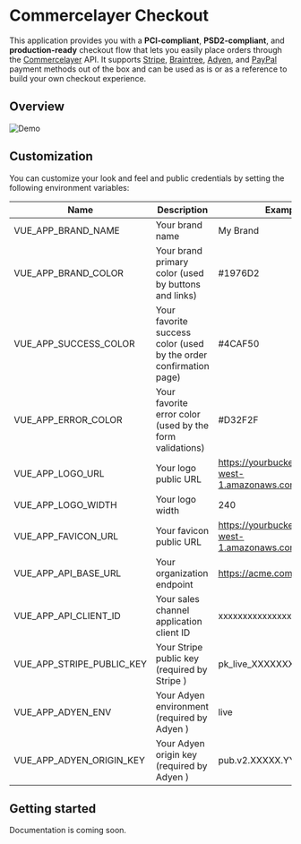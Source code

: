 # Commercelayer Checkout

This application provides you with a **PCI-compliant**, **PSD2-compliant**, and **production-ready** checkout flow that lets you easily place orders through the [Commercelayer](https://commercelayer.io/) API. It supports [Stripe](https://stripe.com), [Braintree](https://www.braintreepayments.com), [Adyen](https://www.adyen.com/), and [PayPal](https://www.paypal.com) payment methods out of the box and can be used as is or as a reference to build your own checkout experience.

## Overview

![Demo](demo.gif?raw=true 'Demo')

## Customization

You can customize your look and feel and public credentials by setting the following environment variables:

| Name                      | Description                                                       | Example                                                   |
| ------------------------- | ----------------------------------------------------------------- | --------------------------------------------------------- |
| VUE_APP_BRAND_NAME        | Your brand name                                                   | My Brand                                                  |
| VUE_APP_BRAND_COLOR       | Your brand primary color (used by buttons and links)              | #1976D2                                                   |
| VUE_APP_SUCCESS_COLOR     | Your favorite success color (used by the order confirmation page) | #4CAF50                                                   |
| VUE_APP_ERROR_COLOR       | Your favorite error color (used by the form validations)          | #D32F2F                                                   |
| VUE_APP_LOGO_URL          | Your logo public URL                                              | https://yourbucket.s3-eu-west-1.amazonaws.com/logo.png    |
| VUE_APP_LOGO_WIDTH        | Your logo width                                                   | 240                                                       |
| VUE_APP_FAVICON_URL       | Your favicon public URL                                           | https://yourbucket.s3-eu-west-1.amazonaws.com/favicon.ico |
| VUE_APP_API_BASE_URL      | Your organization endpoint                                        | https://acme.commercelayer.io                             |
| VUE_APP_API_CLIENT_ID     | Your sales channel application client ID                          | xxxxxxxxxxxxxxxxxxxx                                      |
| VUE_APP_STRIPE_PUBLIC_KEY | Your Stripe public key (required by Stripe )                      | pk_live_XXXXXXXXXX                                        |
| VUE_APP_ADYEN_ENV         | Your Adyen environment (required by Adyen )                       | live                                                      |
| VUE_APP_ADYEN_ORIGIN_KEY  | Your Adyen origin key (required by Adyen )                        | pub.v2.XXXXX.YYYYY.ZZZZZ                                  |

## Getting started

Documentation is coming soon.

